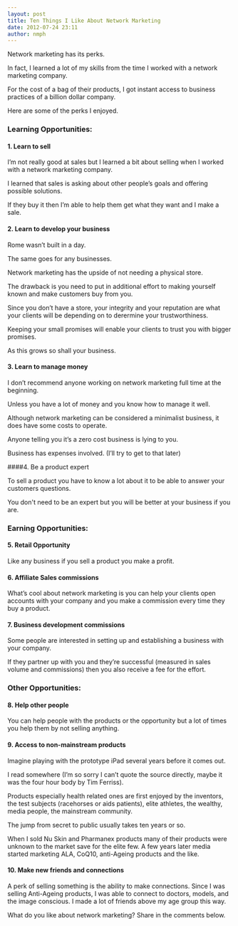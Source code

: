 ```yaml
---
layout: post
title: Ten Things I Like About Network Marketing
date: 2012-07-24 23:11
author: nmph
---
```


Network marketing has its perks. 

In fact, I learned a lot of my skills from the time I worked with a network marketing company. 

For the cost of a bag of their products, I got instant access to business practices of a billion dollar company. 

Here are some of the perks I enjoyed.

### Learning Opportunities:

#### 1. Learn to sell

I’m not really good at sales but I learned a bit about selling when I worked with a network marketing company. 

I learned that sales is asking about other people’s goals and offering possible solutions. 

If they buy it then I’m able to help them get what they want and I make a sale.


#### 2. Learn to develop your business

Rome wasn’t built in a day. 

The same goes for any businesses. 

Network marketing has the upside of not needing a physical store. 

The drawback is you need to put in additional effort to making yourself known and make customers buy from you. 

Since you don’t have a store, your integrity and your reputation are what your clients will be depending on to derermine your trustworthiness.

Keeping your small promises will enable your clients to trust you with bigger promises.

As this grows so shall your business.

#### 3. Learn to manage money

I don’t recommend anyone working on network marketing full time at the beginning. 

Unless you have a lot of money and you know how to manage it well. 

Although network marketing can be considered a minimalist business, it does have some costs to operate. 

Anyone telling you it’s a zero cost business is lying to you. 

Business has expenses involved. (I’ll try to get to that later)

####4. Be a product expert

To sell a product you have to know a lot about it to be able to answer your customers questions. 

You don't need to be an expert but you will be better at your business if you are.

### Earning Opportunities:

#### 5. Retail Opportunity

Like any business if you sell a product you make a profit.

#### 6. Affiliate Sales commissions

What’s cool about network marketing is you can help your clients open accounts with your company and you make a commission every time they buy a product.

#### 7. Business development commissions

Some people are interested in setting up and establishing a business with your company. 

If they partner up with you and they’re successful (measured in sales volume and commissions) then you also receive a fee for the effort.

### Other Opportunities:

#### 8. Help other people

You can help people with the products or the opportunity but a lot of times you help them by not selling anything.

#### 9. Access to non-mainstream products

Imagine playing with the prototype iPad several years before it comes out. 

I read somewhere (I’m so sorry I can’t quote the source directly, maybe it was the four hour body by Tim Ferriss). 

Products especially health related ones are first enjoyed by the inventors, the test subjects (racehorses or aids patients), elite athletes, the wealthy, media people, the mainstream community. 

The jump from secret to public usually takes ten years or so. 

When I sold Nu Skin and Pharmanex products many of their products were unknown to the market save for the elite few. A few years later media started marketing ALA, CoQ10, anti-Ageing products and the like.

#### 10. Make new friends and connections

A perk of selling something is the ability to make connections. Since I was selling Anti-Ageing products, I was able to connect to doctors, models, and the image conscious. I made a lot of friends above my age group this way.

What do you like about network marketing? Share in the comments below.
